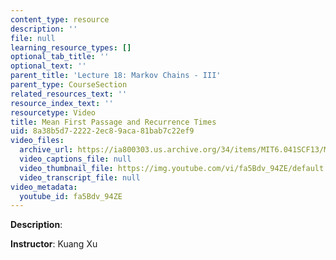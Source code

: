```yaml
---
content_type: resource
description: ''
file: null
learning_resource_types: []
optional_tab_title: ''
optional_text: ''
parent_title: 'Lecture 18: Markov Chains - III'
parent_type: CourseSection
related_resources_text: ''
resource_index_text: ''
resourcetype: Video
title: Mean First Passage and Recurrence Times
uid: 8a38b5d7-2222-2ec8-9aca-81bab7c22ef9
video_files:
  archive_url: https://ia800303.us.archive.org/34/items/MIT6.041SCF13/MIT6_041SCF13_No_41_Ch7_MeanFirstpassagerecurranceTimes_300k.mp4
  video_captions_file: null
  video_thumbnail_file: https://img.youtube.com/vi/fa5Bdv_94ZE/default.jpg
  video_transcript_file: null
video_metadata:
  youtube_id: fa5Bdv_94ZE
---
```


**Description**:

**Instructor**: Kuang Xu